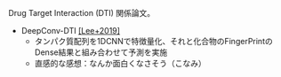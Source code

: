 Drug Target Interaction (DTI) 関係論文。

* DeepConv-DTI [[Lee+2019]](https://doi.org/10.1371/journal.pcbi.1007129)
  * タンパク質配列を1DCNNで特徴量化、それと化合物のFingerPrintのDense結果と組み合わせて予測を実施
  * 直感的な感想：なんか面白くなさそう（こなみ）
